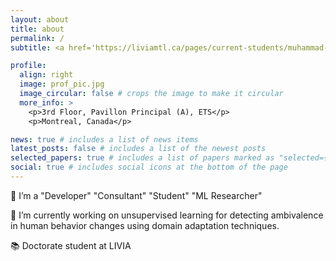 ```yaml
---
layout: about
title: about
permalink: /
subtitle: <a href='https://liviamtl.ca/pages/current-students/muhammad-osama-zeeshan/'>Affiliations</a>. 1100 Notre-Dame St W, Montreal, Quebec H3C 1K3.

profile:
  align: right
  image: prof_pic.jpg
  image_circular: false # crops the image to make it circular
  more_info: >
    <p>3rd Floor, Pavillon Principal (A), ETS</p>
    <p>Montreal, Canada</p>

news: true # includes a list of news items
latest_posts: false # includes a list of the newest posts
selected_papers: true # includes a list of papers marked as "selected={true}"
social: true # includes social icons at the bottom of the page
---
```


👀 I’m a "Developer" "Consultant" "Student" "ML Researcher" 

🌱 I’m currently working on unsupervised learning for detecting ambivalence in human behavior changes using domain adaptation techniques.

📚 Doctorate student at LIVIA
